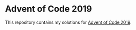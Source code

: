 # Advent of Code 2019

This repository contains my solutions for [Advent of Code 2019](https://adventofcode.com/2019).

